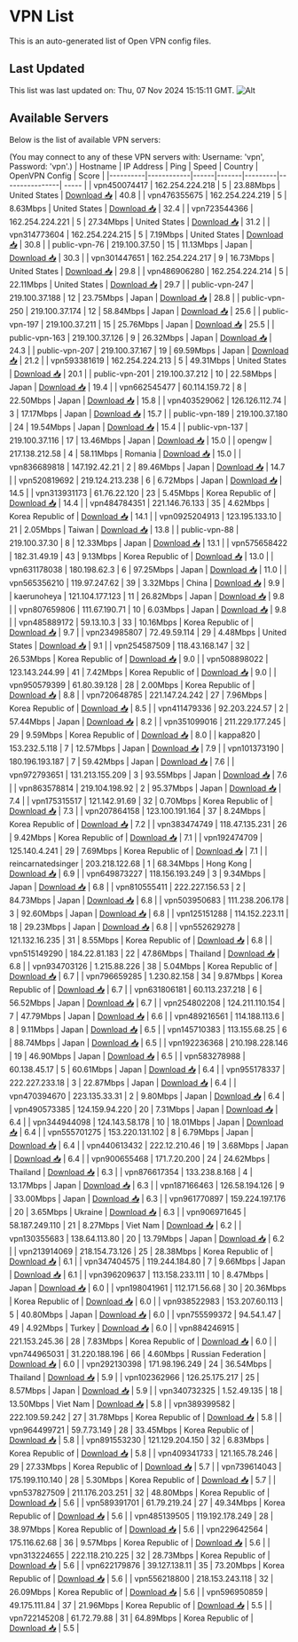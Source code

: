 # VPN List

This is an auto-generated list of Open VPN config files.

## Last Updated

This list was last updated on: Thu, 07 Nov 2024 15:15:11 GMT.
![Alt](https://repobeats.axiom.co/api/embed/186b98318ef1479477931607c1ad7d823f12451f.svg "Repobeats analytics image")

## Available Servers

Below is the list of available VPN servers:

(You may connect to any of these VPN servers with: Username: 'vpn', Password: 'vpn'.)
| Hostname | IP Address | Ping | Speed | Country | OpenVPN Config | Score |
|----------|------------|------|-------|---------|----------------| ----- |
| vpn450074417 | 162.254.224.218 | 5 | 23.88Mbps | United States | [Download 📥](./configs/server_0_US.ovpn) | 40.8 |
| vpn476355675 | 162.254.224.219 | 5 | 8.63Mbps | United States | [Download 📥](./configs/server_1_US.ovpn) | 32.4 |
| vpn723544366 | 162.254.224.221 | 5 | 27.34Mbps | United States | [Download 📥](./configs/server_2_US.ovpn) | 31.2 |
| vpn314773604 | 162.254.224.215 | 5 | 7.19Mbps | United States | [Download 📥](./configs/server_3_US.ovpn) | 30.8 |
| public-vpn-76 | 219.100.37.50 | 15 | 11.13Mbps | Japan | [Download 📥](./configs/server_4_JP.ovpn) | 30.3 |
| vpn301447651 | 162.254.224.217 | 9 | 16.73Mbps | United States | [Download 📥](./configs/server_5_US.ovpn) | 29.8 |
| vpn486906280 | 162.254.224.214 | 5 | 22.11Mbps | United States | [Download 📥](./configs/server_6_US.ovpn) | 29.7 |
| public-vpn-247 | 219.100.37.188 | 12 | 23.75Mbps | Japan | [Download 📥](./configs/server_7_JP.ovpn) | 28.8 |
| public-vpn-250 | 219.100.37.174 | 12 | 58.84Mbps | Japan | [Download 📥](./configs/server_8_JP.ovpn) | 25.6 |
| public-vpn-197 | 219.100.37.211 | 15 | 25.76Mbps | Japan | [Download 📥](./configs/server_9_JP.ovpn) | 25.5 |
| public-vpn-163 | 219.100.37.126 | 9 | 26.32Mbps | Japan | [Download 📥](./configs/server_10_JP.ovpn) | 24.3 |
| public-vpn-207 | 219.100.37.167 | 19 | 69.59Mbps | Japan | [Download 📥](./configs/server_11_JP.ovpn) | 21.2 |
| vpn593381619 | 162.254.224.213 | 5 | 49.31Mbps | United States | [Download 📥](./configs/server_12_US.ovpn) | 20.1 |
| public-vpn-201 | 219.100.37.212 | 10 | 22.58Mbps | Japan | [Download 📥](./configs/server_13_JP.ovpn) | 19.4 |
| vpn662545477 | 60.114.159.72 | 8 | 22.50Mbps | Japan | [Download 📥](./configs/server_14_JP.ovpn) | 15.8 |
| vpn403529062 | 126.126.112.74 | 3 | 17.17Mbps | Japan | [Download 📥](./configs/server_15_JP.ovpn) | 15.7 |
| public-vpn-189 | 219.100.37.180 | 24 | 19.54Mbps | Japan | [Download 📥](./configs/server_16_JP.ovpn) | 15.4 |
| public-vpn-137 | 219.100.37.116 | 17 | 13.46Mbps | Japan | [Download 📥](./configs/server_17_JP.ovpn) | 15.0 |
| opengw | 217.138.212.58 | 4 | 58.11Mbps | Romania | [Download 📥](./configs/server_18_RO.ovpn) | 15.0 |
| vpn836689818 | 147.192.42.21 | 2 | 89.46Mbps | Japan | [Download 📥](./configs/server_19_JP.ovpn) | 14.7 |
| vpn520819692 | 219.124.213.238 | 6 | 6.72Mbps | Japan | [Download 📥](./configs/server_20_JP.ovpn) | 14.5 |
| vpn313931173 | 61.76.22.120 | 23 | 5.45Mbps | Korea Republic of | [Download 📥](./configs/server_21_KR.ovpn) | 14.4 |
| vpn484784351 | 221.146.76.133 | 35 | 4.62Mbps | Korea Republic of | [Download 📥](./configs/server_22_KR.ovpn) | 14.1 |
| vpn0925204913 | 123.195.133.10 | 21 | 2.05Mbps | Taiwan | [Download 📥](./configs/server_23_TW.ovpn) | 13.8 |
| public-vpn-88 | 219.100.37.30 | 8 | 12.33Mbps | Japan | [Download 📥](./configs/server_24_JP.ovpn) | 13.1 |
| vpn575658422 | 182.31.49.19 | 43 | 9.13Mbps | Korea Republic of | [Download 📥](./configs/server_25_KR.ovpn) | 13.0 |
| vpn631178038 | 180.198.62.3 | 6 | 97.25Mbps | Japan | [Download 📥](./configs/server_26_JP.ovpn) | 11.0 |
| vpn565356210 | 119.97.247.62 | 39 | 3.32Mbps | China | [Download 📥](./configs/server_27_CN.ovpn) | 9.9 |
| kaerunoheya | 121.104.177.123 | 11 | 26.82Mbps | Japan | [Download 📥](./configs/server_28_JP.ovpn) | 9.8 |
| vpn807659806 | 111.67.190.71 | 10 | 6.03Mbps | Japan | [Download 📥](./configs/server_29_JP.ovpn) | 9.8 |
| vpn485889172 | 59.13.10.3 | 33 | 10.16Mbps | Korea Republic of | [Download 📥](./configs/server_30_KR.ovpn) | 9.7 |
| vpn234985807 | 72.49.59.114 | 29 | 4.48Mbps | United States | [Download 📥](./configs/server_31_US.ovpn) | 9.1 |
| vpn254587509 | 118.43.168.147 | 32 | 26.53Mbps | Korea Republic of | [Download 📥](./configs/server_32_KR.ovpn) | 9.0 |
| vpn508898022 | 123.143.244.99 | 41 | 7.42Mbps | Korea Republic of | [Download 📥](./configs/server_33_KR.ovpn) | 9.0 |
| vpn950579399 | 61.80.39.128 | 28 | 2.00Mbps | Korea Republic of | [Download 📥](./configs/server_34_KR.ovpn) | 8.8 |
| vpn720648785 | 221.147.24.242 | 27 | 7.96Mbps | Korea Republic of | [Download 📥](./configs/server_35_KR.ovpn) | 8.5 |
| vpn411479336 | 92.203.224.57 | 2 | 57.44Mbps | Japan | [Download 📥](./configs/server_36_JP.ovpn) | 8.2 |
| vpn351099016 | 211.229.177.245 | 29 | 9.59Mbps | Korea Republic of | [Download 📥](./configs/server_37_KR.ovpn) | 8.0 |
| kappa820 | 153.232.5.118 | 7 | 12.57Mbps | Japan | [Download 📥](./configs/server_38_JP.ovpn) | 7.9 |
| vpn101373190 | 180.196.193.187 | 7 | 59.42Mbps | Japan | [Download 📥](./configs/server_39_JP.ovpn) | 7.6 |
| vpn972793651 | 131.213.155.209 | 3 | 93.55Mbps | Japan | [Download 📥](./configs/server_40_JP.ovpn) | 7.6 |
| vpn863578814 | 219.104.198.92 | 2 | 95.37Mbps | Japan | [Download 📥](./configs/server_41_JP.ovpn) | 7.4 |
| vpn175315517 | 121.142.91.69 | 32 | 0.70Mbps | Korea Republic of | [Download 📥](./configs/server_42_KR.ovpn) | 7.3 |
| vpn207864158 | 123.100.191.164 | 37 | 8.24Mbps | Korea Republic of | [Download 📥](./configs/server_43_KR.ovpn) | 7.2 |
| vpn383474749 | 118.47.135.231 | 26 | 9.42Mbps | Korea Republic of | [Download 📥](./configs/server_44_KR.ovpn) | 7.1 |
| vpn192474709 | 125.140.4.241 | 29 | 7.69Mbps | Korea Republic of | [Download 📥](./configs/server_45_KR.ovpn) | 7.1 |
| reincarnatedsinger | 203.218.122.68 | 1 | 68.34Mbps | Hong Kong | [Download 📥](./configs/server_46_HK.ovpn) | 6.9 |
| vpn649873227 | 118.156.193.249 | 3 | 9.34Mbps | Japan | [Download 📥](./configs/server_47_JP.ovpn) | 6.8 |
| vpn810555411 | 222.227.156.53 | 2 | 84.73Mbps | Japan | [Download 📥](./configs/server_48_JP.ovpn) | 6.8 |
| vpn503950683 | 111.238.206.178 | 3 | 92.60Mbps | Japan | [Download 📥](./configs/server_49_JP.ovpn) | 6.8 |
| vpn125151288 | 114.152.223.11 | 18 | 29.23Mbps | Japan | [Download 📥](./configs/server_50_JP.ovpn) | 6.8 |
| vpn552629278 | 121.132.16.235 | 31 | 8.55Mbps | Korea Republic of | [Download 📥](./configs/server_51_KR.ovpn) | 6.8 |
| vpn515149290 | 184.22.81.183 | 22 | 47.86Mbps | Thailand | [Download 📥](./configs/server_52_TH.ovpn) | 6.8 |
| vpn934703126 | 1.215.88.226 | 38 | 5.04Mbps | Korea Republic of | [Download 📥](./configs/server_53_KR.ovpn) | 6.7 |
| vpn796659285 | 1.230.82.158 | 34 | 9.87Mbps | Korea Republic of | [Download 📥](./configs/server_54_KR.ovpn) | 6.7 |
| vpn631806181 | 60.113.237.218 | 6 | 56.52Mbps | Japan | [Download 📥](./configs/server_55_JP.ovpn) | 6.7 |
| vpn254802208 | 124.211.110.154 | 7 | 47.79Mbps | Japan | [Download 📥](./configs/server_56_JP.ovpn) | 6.6 |
| vpn489216561 | 114.188.113.6 | 8 | 9.11Mbps | Japan | [Download 📥](./configs/server_57_JP.ovpn) | 6.5 |
| vpn145710383 | 113.155.68.25 | 6 | 88.74Mbps | Japan | [Download 📥](./configs/server_58_JP.ovpn) | 6.5 |
| vpn192236368 | 210.198.228.146 | 19 | 46.90Mbps | Japan | [Download 📥](./configs/server_59_JP.ovpn) | 6.5 |
| vpn583278988 | 60.138.45.17 | 5 | 60.61Mbps | Japan | [Download 📥](./configs/server_60_JP.ovpn) | 6.4 |
| vpn955178337 | 222.227.233.18 | 3 | 22.87Mbps | Japan | [Download 📥](./configs/server_61_JP.ovpn) | 6.4 |
| vpn470394670 | 223.135.33.31 | 2 | 9.80Mbps | Japan | [Download 📥](./configs/server_62_JP.ovpn) | 6.4 |
| vpn490573385 | 124.159.94.220 | 20 | 7.31Mbps | Japan | [Download 📥](./configs/server_63_JP.ovpn) | 6.4 |
| vpn344944098 | 124.143.58.178 | 10 | 18.01Mbps | Japan | [Download 📥](./configs/server_64_JP.ovpn) | 6.4 |
| vpn555701275 | 153.220.131.102 | 8 | 6.79Mbps | Japan | [Download 📥](./configs/server_65_JP.ovpn) | 6.4 |
| vpn440613432 | 222.12.210.46 | 19 | 3.68Mbps | Japan | [Download 📥](./configs/server_66_JP.ovpn) | 6.4 |
| vpn900655468 | 171.7.20.200 | 24 | 24.62Mbps | Thailand | [Download 📥](./configs/server_67_TH.ovpn) | 6.3 |
| vpn876617354 | 133.238.8.168 | 4 | 13.17Mbps | Japan | [Download 📥](./configs/server_68_JP.ovpn) | 6.3 |
| vpn187166463 | 126.58.194.126 | 9 | 33.00Mbps | Japan | [Download 📥](./configs/server_69_JP.ovpn) | 6.3 |
| vpn961770897 | 159.224.197.176 | 20 | 3.65Mbps | Ukraine | [Download 📥](./configs/server_70_UA.ovpn) | 6.3 |
| vpn906971645 | 58.187.249.110 | 21 | 8.27Mbps | Viet Nam | [Download 📥](./configs/server_71_VN.ovpn) | 6.2 |
| vpn130355683 | 138.64.113.80 | 20 | 13.79Mbps | Japan | [Download 📥](./configs/server_72_JP.ovpn) | 6.2 |
| vpn213914069 | 218.154.73.126 | 25 | 28.38Mbps | Korea Republic of | [Download 📥](./configs/server_73_KR.ovpn) | 6.1 |
| vpn347404575 | 119.244.184.80 | 7 | 9.66Mbps | Japan | [Download 📥](./configs/server_74_JP.ovpn) | 6.1 |
| vpn396209637 | 113.158.233.111 | 10 | 8.47Mbps | Japan | [Download 📥](./configs/server_75_JP.ovpn) | 6.0 |
| vpn198041961 | 112.171.56.68 | 30 | 20.36Mbps | Korea Republic of | [Download 📥](./configs/server_76_KR.ovpn) | 6.0 |
| vpn938522983 | 153.207.60.113 | 5 | 40.80Mbps | Japan | [Download 📥](./configs/server_77_JP.ovpn) | 6.0 |
| vpn755599372 | 94.54.1.47 | 49 | 4.92Mbps | Turkey | [Download 📥](./configs/server_78_TR.ovpn) | 6.0 |
| vpn884246915 | 221.153.245.36 | 28 | 7.83Mbps | Korea Republic of | [Download 📥](./configs/server_79_KR.ovpn) | 6.0 |
| vpn744965031 | 31.220.188.196 | 66 | 4.60Mbps | Russian Federation | [Download 📥](./configs/server_80_RU.ovpn) | 6.0 |
| vpn292130398 | 171.98.196.249 | 24 | 36.54Mbps | Thailand | [Download 📥](./configs/server_81_TH.ovpn) | 5.9 |
| vpn102362966 | 126.25.175.217 | 25 | 8.57Mbps | Japan | [Download 📥](./configs/server_82_JP.ovpn) | 5.9 |
| vpn340732325 | 1.52.49.135 | 18 | 13.50Mbps | Viet Nam | [Download 📥](./configs/server_83_VN.ovpn) | 5.8 |
| vpn389399582 | 222.109.59.242 | 27 | 31.78Mbps | Korea Republic of | [Download 📥](./configs/server_84_KR.ovpn) | 5.8 |
| vpn964499721 | 59.7.73.149 | 28 | 33.45Mbps | Korea Republic of | [Download 📥](./configs/server_85_KR.ovpn) | 5.8 |
| vpn891553230 | 121.129.204.150 | 32 | 6.83Mbps | Korea Republic of | [Download 📥](./configs/server_86_KR.ovpn) | 5.8 |
| vpn409341733 | 121.165.78.246 | 29 | 27.33Mbps | Korea Republic of | [Download 📥](./configs/server_87_KR.ovpn) | 5.7 |
| vpn739614043 | 175.199.110.140 | 28 | 5.30Mbps | Korea Republic of | [Download 📥](./configs/server_88_KR.ovpn) | 5.7 |
| vpn537827509 | 211.176.203.251 | 32 | 48.80Mbps | Korea Republic of | [Download 📥](./configs/server_89_KR.ovpn) | 5.6 |
| vpn589391701 | 61.79.219.24 | 27 | 49.34Mbps | Korea Republic of | [Download 📥](./configs/server_90_KR.ovpn) | 5.6 |
| vpn485139505 | 119.192.178.249 | 28 | 38.97Mbps | Korea Republic of | [Download 📥](./configs/server_91_KR.ovpn) | 5.6 |
| vpn229642564 | 175.116.62.68 | 36 | 9.57Mbps | Korea Republic of | [Download 📥](./configs/server_92_KR.ovpn) | 5.6 |
| vpn313224655 | 222.118.210.225 | 32 | 28.73Mbps | Korea Republic of | [Download 📥](./configs/server_93_KR.ovpn) | 5.6 |
| vpn622179876 | 39.127.138.11 | 35 | 73.20Mbps | Korea Republic of | [Download 📥](./configs/server_94_KR.ovpn) | 5.6 |
| vpn556218800 | 218.153.243.118 | 32 | 26.09Mbps | Korea Republic of | [Download 📥](./configs/server_95_KR.ovpn) | 5.6 |
| vpn596950859 | 49.175.111.84 | 37 | 21.96Mbps | Korea Republic of | [Download 📥](./configs/server_96_KR.ovpn) | 5.5 |
| vpn722145208 | 61.72.79.88 | 31 | 64.89Mbps | Korea Republic of | [Download 📥](./configs/server_97_KR.ovpn) | 5.5 |
